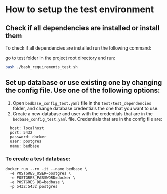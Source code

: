 # How to setup the test environment

## Check if all dependencies are installed or install them

To check if all dependencies are installed run the following command:

go to test folder in the project root directory and run:
```bash
bash ./bash_requirements_test.sh
```

## Set up database or use existing one by changing the config file. Use one of the following options:
1) Open `bedbase_config_test.yaml` file in the `test/test_dependencies` folder, and change database credentials the one that you want to use.
2) Create a new database and user with the credentials that are in the `bedbase_config_test.yaml` file. Credentials that
are in the config file are:
```text
  host: localhost
  port: 5432
  password: docker
  user: postgres
  name: bedbase
```

### To create a test database:

```
docker run --rm -it --name bedbase \
  -e POSTGRES_USER=postgres \
  -e POSTGRES_PASSWORD=docker \
  -e POSTGRES_DB=bedbase \
  -p 5432:5432 postgres
```